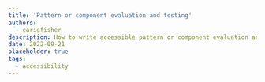 ```yaml
---
title: 'Pattern or component evaluation and testing'
authors:
  - cariefisher
description: How to write accessible pattern or component evaluation and testing.
date: 2022-09-21
placeholder: true
tags:
  - accessibility
---
```

